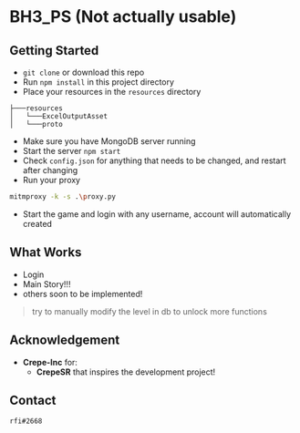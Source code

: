 # <b>BH3_PS (Not actually usable)</b>

## <b>Getting Started</b>
- `git clone` or download this repo
- Run `npm install` in this project directory
- Place your resources in the `resources` directory
```
├───resources
│   └───ExcelOutputAsset
│   └───proto
```
- Make sure you have MongoDB server running
- Start the server `npm start`
- Check `config.json` for anything that needs to be changed, and restart after changing
- Run your proxy
```bash
mitmproxy -k -s .\proxy.py
```
- Start the game and login with any username, account will automatically created

## <b>What Works</b>
- Login
- Main Story!!!
- others soon to be implemented!

> try to manually modify the level in db to unlock more functions

## <b>Acknowledgement</b>
- <b>Crepe-Inc</b> for:
    - <b>CrepeSR</b> that inspires the development project!


## <b>Contact</b>
```
rfi#2668
```